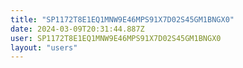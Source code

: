 ```yaml
---
title: "SP1172T8E1EQ1MNW9E46MPS91X7D02S45GM1BNGX0"
date: 2024-03-09T20:31:44.887Z
user: SP1172T8E1EQ1MNW9E46MPS91X7D02S45GM1BNGX0
layout: "users"
---
```

    